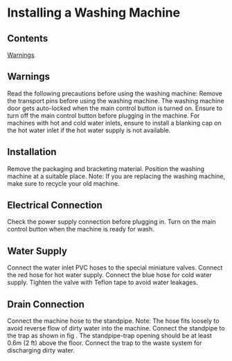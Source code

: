 # Installing a Washing Machine
## Contents
[Warnings](Warnings)
## Warnings
Read the following precautions before using the washing machine:
Remove the transport pins before using the washing machine.
The washing machine door gets auto-locked when the main control button is turned on. Ensure to turn off the main control button before plugging in the machine. 
For machines with hot and cold water inlets,  ensure to install a blanking cap on the hot water inlet if the hot water supply is not available.

## Installation 
Remove the packaging and bracketing material.
Position the washing machine at a suitable place.
Note: If you are replacing the washing machine, make sure to recycle your old machine.
## Electrical Connection
Check the power supply connection before plugging in.
Turn on the main control button when the machine is ready for wash.
## Water Supply
Connect the water inlet PVC hoses to the special miniature valves.
Connect the red hose for hot water supply.
Connect the blue hose for cold water supply.
Tighten the valve with Teflon tape to avoid water leakages.
## Drain Connection
Connect the machine hose to the standpipe.
Note: The hose fits loosely  to avoid reverse flow of dirty water into the machine.
Connect the standpipe to the trap as shown in fig .
The standpipe-trap opening should be at least 0.6m (2 ft) above the floor.
Connect  the trap to the waste system for discharging dirty water. 

